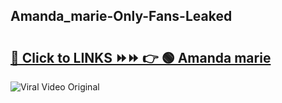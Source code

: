 
 ## Amanda_marie-Only-Fans-Leaked

# <h2><a href="https://clipsfans.com/Amanda_marie&ref=git">🔗 Click to LINKS ⏩⏩ 👉 🟢 Amanda marie </a></h2>

<a href="https://clipsfans.com/Amanda_marie&ref=git" rel="nofollow" data-target="animated-image.originalLink"><img src="https://i.ibb.co.com/xMMVF88/686577567.gif" alt="Viral Video Original" style="max-width: 100%; display: inline-block;" data-target="animated-image.originalImage"></a>

